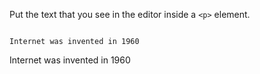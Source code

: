 Put the text that you see in the editor inside a `<p>` element.

<codeblock language="html" type="exercise" testMode="fixedInput">
<code>
Internet was invented in 1960
</code>

<solution>
<p>Internet was invented in 1960</p>
</solution>
</codeblock>